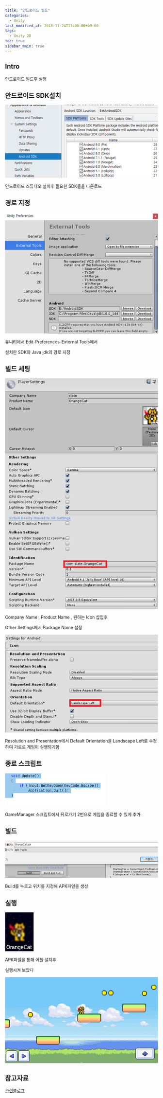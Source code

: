 ```yaml
---
title: "안드로이드 빌드"
categories: 
  - Unity
last_modified_at: 2018-11-24T13:00:00+09:00
tags: 
  - Unity 2D
toc: true
sidebar_main: true
---
```


## Intro

안드로이드 빌드후 실행

## 안드로이드 SDK설치

![2](https://github.com/lesslate/lesslate.github.io/blob/master/assets/img/Unity/package/2.png?raw=true)

안드로이드 스튜디오 설치후 필요한 SDK들을 다운로드

## 경로 지정

![1](https://github.com/lesslate/lesslate.github.io/blob/master/assets/img/Unity/package/1.png?raw=true)

유니티에서 Edit-Preferences-External Tools에서

설치한 SDK와 Java jdk의 경로 지정

## 빌드 세팅

![3](https://github.com/lesslate/lesslate.github.io/blob/master/assets/img/Unity/package/3.png?raw=true)

Company Name , Product Name , 원하는 Icon 삽입후

Other Settings에서 Package Name 설정


![4](https://github.com/lesslate/lesslate.github.io/blob/master/assets/img/Unity/package/4.png?raw=true)

Resolution and Presentation에서 Default Orientation을 Landscape Left로 수정하여
가로로 게임이 실행되게함

## 종료 스크립트

![5](https://github.com/lesslate/lesslate.github.io/blob/master/assets/img/Unity/package/5.png?raw=true)

GameManager 스크립트에서 뒤로가기 2번으로 게임을 종료할 수 있게 추가


## 빌드

![6](https://github.com/lesslate/lesslate.github.io/blob/master/assets/img/Unity/package/6.png?raw=true)

Build를 누르고 위치를 지정해 APK파일을 생성


## 실행

![7](https://github.com/lesslate/lesslate.github.io/blob/master/assets/img/Unity/package/7.png?raw=true)

APK파일을 통해 어플 설치후

실행시켜 보았다


![8](https://github.com/lesslate/lesslate.github.io/blob/master/assets/img/Unity/package/8.png?raw=true)


## 참고자료

[관련블로그](http://blog.naver.com/PostView.nhn?blogId=gold_metal&logNo=220895584914&categoryNo=40&parentCategoryNo=0&viewDate=&currentPage=1&postListTopCurrentPage=1&from=postView&userTopListOpen=true&userTopListCount=5&userTopListManageOpen=false&userTopListCurrentPage=1)